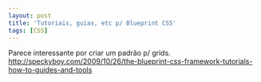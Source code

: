 ```yaml
---
layout: post
title: 'Tutoriais, guias, etc p/ Blueprint CSS'
tags: [CSS]
---
```


Parece interessante por criar um padrão p/ grids.<br>
<http://speckyboy.com/2009/10/26/the-blueprint-css-framework-tutorials-how-to-guides-and-tools>
